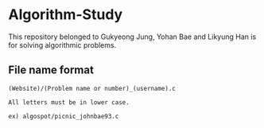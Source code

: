 # Algorithm-Study
This repository belonged to Gukyeong Jung, Yohan Bae and Likyung Han is for solving algorithmic problems.  
  
  
## File name format
    (Website)/(Problem name or number)_(username).c
    
    All letters must be in lower case.
    
    ex) algospot/picnic_johnbae93.c
